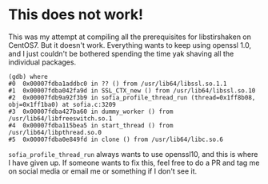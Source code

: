 # This does not work!

This was my attempt at compiling all the prerequisites for libstirshaken
on CentOS7. But it doesn't work. Everything wants to keep using openssl
1.0, and I just couldn't be bothered spending the time yak shaving all
the individual packages.

```
(gdb) where
#0  0x00007fdba1addbc0 in ?? () from /usr/lib64/libssl.so.1.1
#1  0x00007fdba042fa9d in SSL_CTX_new () from /usr/lib64/libssl.so.10
#2  0x00007fdb9a92f3b9 in sofia_profile_thread_run (thread=0x1ff8b08, obj=0x1ff1ba0) at sofia.c:3209
#3  0x00007fdba427ba60 in dummy_worker () from /usr/lib64/libfreeswitch.so.1
#4  0x00007fdba115bea5 in start_thread () from /usr/lib64/libpthread.so.0
#5  0x00007fdba0e849fd in clone () from /usr/lib64/libc.so.6
```

`sofia_profile_thread_run` always wants to use openssl10, and this is where
I have given up.  If someone wants to fix this, feel free to do a PR and
tag me on social media or email me or something if I don't see it.


